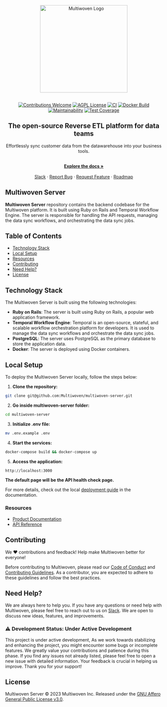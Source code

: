 <div align="center">
  <a href="https://multiwoven.com?utm_source=github" target="_blank">
    <img alt="Multiwoven Logo" src="https://framerusercontent.com/images/QI2W5kDjl2HGKnAISsV9WVxcR0I.png?scale-down-to=512" width="280"/>
  </a>
</div>

<br/>

<p align="center">
   <a href="https://github.com/Multiwoven/multiwoven"><img src="https://img.shields.io/badge/Contributions-welcome-brightgreen.svg" alt="Contributions Welcome"></a>
   <a href="https://github.com/Multiwoven/multiwoven-server/blob/main/LICENSE"><img src="https://img.shields.io/badge/license-AGPL-blue.svg" alt="AGPL License"></a>
  <a href="https://github.com/Multiwoven/multiwoven-server/actions/workflows/ci.yml"><img src="https://github.com/Multiwoven/multiwoven-server/actions/workflows/ci.yml/badge.svg" alt="CI"></a>
  <a href="https://github.com/Multiwoven/multiwoven-server/actions/workflows/docker-build.yml"><img src="https://github.com/Multiwoven/multiwoven-server/actions/workflows/docker-build.yml/badge.svg" alt="Docker Build"></a><br />
  <a href="https://codeclimate.com/repos/657bb07835753500df74ff6a/maintainability"><img src="https://api.codeclimate.com/v1/badges/5f5a5f94f8c86a1fb02b/maintainability" alt="Maintainability"></a>
  <a href="https://codeclimate.com/repos/657bb07835753500df74ff6a/test_coverage"><img src="https://api.codeclimate.com/v1/badges/5f5a5f94f8c86a1fb02b/test_coverage" alt="Test Coverage"></a>
</p>

<h2 align="center">The open-source Reverse ETL platform for data teams</h2>

<div align="center">Effortlessly sync customer data from the datawarehouse into your business tools.</div>

<p align="center">
    <br />
    <a href="https://docs.multiwoven.com" rel=""><strong>Explore the docs »</strong></a>
    <br />
  <br/>
  <a href="https://join.slack.com/t/multiwoven/shared_invite/zt-2bnjye26u-~lu_FFOMLpChOYxvovep7g">Slack</a>
    ·
    <a href="https://github.com/Multiwoven/multiwoven-server/issues/new">Report Bug</a>
    ·
    <a href="https://github.com/Multiwoven/multiwoven-server/issues/new">Request Feature</a>
    ·
    <a href="https://github.com/orgs/Multiwoven/projects/4">Roadmap</a>
</p>
  
## Multiwoven Server
**Multiwoven Server**  repository contains the backend codebase for the Multiwoven platform. It is built using Ruby on Rails and Temporal Workflow Engine. The server is responsible for handling the API requests, managing the data sync workflows, and orchestrating the data sync jobs.

## Table of Contents
- [Technology Stack](#technology-stack)
- [Local Setup](#local-setup)
- [Resources](#resources)
- [Contributing](#contributing)
- [Need Help?](#need-help)
- [License](#license)

## Technology Stack

The Multiwoven Server is built using the following technologies:

- **Ruby on Rails**: The server is built using Ruby on Rails, a popular web application framework.
- **Temporal Workflow Engine**: Temporal is an open-source, stateful, and scalable workflow orchestration platform for developers. It is used to manage the data sync workflows and orchestrate the data sync jobs.
- **PostgreSQL**: The server uses PostgreSQL as the primary database to store the application data.
- **Docker**: The server is deployed using Docker containers.

## Local Setup

To deploy the Multiwoven Server locally, follow the steps below:

1. **Clone the repository:**

```bash
git clone git@github.com:Multiwoven/multiwoven-server.git
```

2. **Go inside multiwoven-server folder:**

```bash
cd multiwoven-server
```

3. **Initialize .env file:**

```bash
mv .env.example .env
```

4. **Start the services:**

```bash
docker-compose build && docker-compose up
```

5. **Access the application:**

```bash
http://localhost:3000
```

**The default page will be the API health check page.**

For more details, check out the local [deployment guide](https://docs.multiwoven.com/guides/setup/docker-compose-dev) in the documentation.


### Resources

* [Product Documentation](https://www.docs.multiwoven.com)
* [API Reference](https://www.docs.multiwoven.com/api)


## Contributing

We ❤️ contributions and feedback! Help make Multiwoven better for everyone!

Before contributing to Multiwoven, please read our [Code of Conduct](https://github.com/Multiwoven/multiwoven/blob/main/CODE_OF_CONDUCT.md) and [Contributing Guidelines](https://github.com/Multiwoven/multiwoven/blob/main/CONTRIBUTING.md). As a contributor, you are expected to adhere to these guidelines and follow the best practices.

## Need Help?

We are always here to help you. If you have any questions or need help with Multiwoven, please feel free to reach out to us on [Slack](https://join.slack.com/t/multiwoven/shared_invite/zt-2bnjye26u-~lu_FFOMLpChOYxvovep7g). We are open to discuss new ideas, features, and improvements.

### ⚠️ Development Status: Under Active Development
This project is under active development, As we work towards stabilizing and enhancing the project, you might encounter some bugs or incomplete features. We greatly value your contributions and patience during this phase. If you find any issues not already listed, please feel free to open a new issue with detailed information. Your feedback is crucial in helping us improve. Thank you for your support!

## License

Multiwoven Server © 2023 Multiwoven Inc. Released under the [GNU Affero General Public License v3.0](https://github.com/Multiwoven/multiwoven/blob/main/LICENSE).